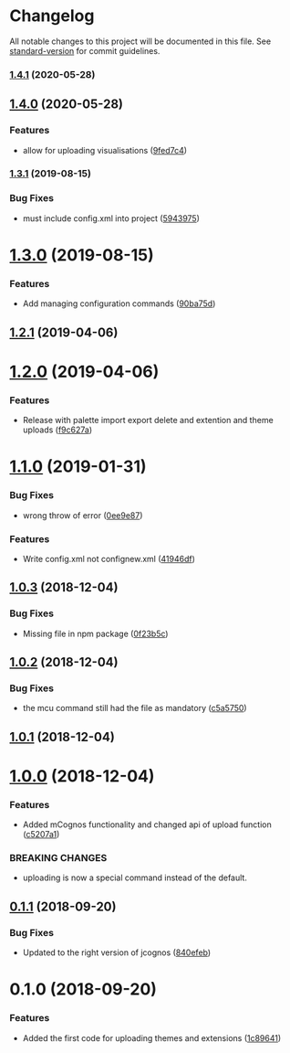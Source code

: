 # Changelog

All notable changes to this project will be documented in this file. See [standard-version](https://github.com/conventional-changelog/standard-version) for commit guidelines.

### [1.4.1](https://github.com/CognosExt/cognos-cli/compare/v1.4.0...v1.4.1) (2020-05-28)

## [1.4.0](https://github.com/CognosExt/cognos-cli/compare/v1.3.1...v1.4.0) (2020-05-28)


### Features

* allow for uploading visualisations ([9fed7c4](https://github.com/CognosExt/cognos-cli/commit/9fed7c4d9c1bf5aa2e1e98dcef182989ad89a3ae))

### [1.3.1](https://github.com/CognosExt/cognos-cli/compare/v1.3.0...v1.3.1) (2019-08-15)


### Bug Fixes

* must include config.xml into project ([5943975](https://github.com/CognosExt/cognos-cli/commit/5943975))

<a name="1.3.0"></a>
# [1.3.0](https://github.com/CognosExt/cognos-cli/compare/v1.2.1...v1.3.0) (2019-08-15)


### Features

* Add managing configuration commands ([90ba75d](https://github.com/CognosExt/cognos-cli/commit/90ba75d))



<a name="1.2.1"></a>
## [1.2.1](https://github.com/CognosExt/cognos-cli/compare/v1.2.0...v1.2.1) (2019-04-06)



<a name="1.2.0"></a>
# [1.2.0](https://github.com/CognosExt/cognos-cli/compare/v1.1.0...v1.2.0) (2019-04-06)


### Features

* Release with palette import export delete and extention and theme uploads ([f9c627a](https://github.com/CognosExt/cognos-cli/commit/f9c627a))



<a name="1.1.0"></a>
# [1.1.0](https://github.com/CognosExt/cognos-cli/compare/v1.0.3...v1.1.0) (2019-01-31)


### Bug Fixes

* wrong throw of error ([0ee9e87](https://github.com/CognosExt/cognos-cli/commit/0ee9e87))


### Features

* Write config.xml not confignew.xml ([41946df](https://github.com/CognosExt/cognos-cli/commit/41946df))



<a name="1.0.3"></a>
## [1.0.3](https://github.com/CognosExt/cognos-cli/compare/v1.0.2...v1.0.3) (2018-12-04)


### Bug Fixes

* Missing file in npm package ([0f23b5c](https://github.com/CognosExt/cognos-cli/commit/0f23b5c))



<a name="1.0.2"></a>
## [1.0.2](https://github.com/CognosExt/cognos-cli/compare/v1.0.1...v1.0.2) (2018-12-04)


### Bug Fixes

* the mcu command still had the file as mandatory ([c5a5750](https://github.com/CognosExt/cognos-cli/commit/c5a5750))



<a name="1.0.1"></a>
## [1.0.1](https://github.com/CognosExt/cognos-cli/compare/v1.0.0...v1.0.1) (2018-12-04)



<a name="1.0.0"></a>
# [1.0.0](https://github.com/CognosExt/cognos-cli/compare/v0.1.1...v1.0.0) (2018-12-04)


### Features

* Added mCognos functionality and changed api of upload function ([c5207a1](https://github.com/CognosExt/cognos-cli/commit/c5207a1))


### BREAKING CHANGES

* uploading is now a special command instead of the default.



<a name="0.1.1"></a>
## [0.1.1](https://github.com/CognosExt/cognos-cli/compare/v0.1.0...v0.1.1) (2018-09-20)


### Bug Fixes

* Updated to the right version of jcognos ([840efeb](https://github.com/CognosExt/cognos-cli/commit/840efeb))



<a name="0.1.0"></a>
# 0.1.0 (2018-09-20)


### Features

* Added the first code for uploading themes and extensions ([1c89641](https://github.com/CognosExt/cognos-cli/commit/1c89641))
